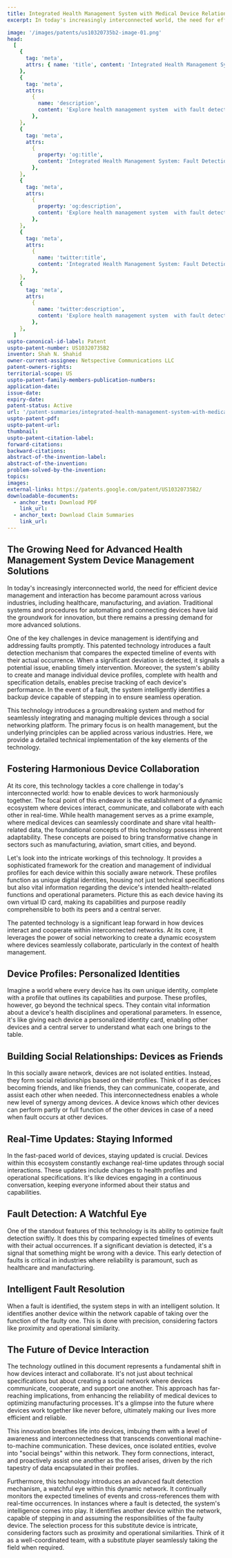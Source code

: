 ```yaml
---
title: Integrated Health Management System with Medical Device Relationships and Fault Detection
excerpt: In today's increasingly interconnected world, the need for efficient device management and interaction has become paramount across various industries, including healthcare, manufacturing, and aviation.

image: '/images/patents/us10320735b2-image-01.png'
head:
  [
    {
      tag: 'meta',
      attrs: { name: 'title', content: 'Integrated Health Management System: Fault Detection | IntellectualFrontiers' },
    },
    {
      tag: 'meta',
      attrs:
        {
          name: 'description',
          content: 'Explore health management system  with fault detection, enabling seamless device interaction and advanced fault resolution in interconnected networks.',
        },
    },
    {
      tag: 'meta',
      attrs:
        {
          property: 'og:title',
          content: 'Integrated Health Management System: Fault Detection | IntellectualFrontiers',
        },
    },
    {
      tag: 'meta',
      attrs:
        {
          property: 'og:description',
          content: 'Explore health management system  with fault detection, enabling seamless device interaction and advanced fault resolution in interconnected networks.',
        },
    },
    {
      tag: 'meta',
      attrs:
        {
          name: 'twitter:title',
          content: 'Integrated Health Management System: Fault Detection | IntellectualFrontiers',
        },
    },
    {
      tag: 'meta',
      attrs:
        {
          name: 'twitter:description',
          content: 'Explore health management system  with fault detection, enabling seamless device interaction and advanced fault resolution in interconnected networks.',
        },
    },
  ]
uspto-canonical-id-label: Patent
uspto-patent-number: US10320735B2
inventor: Shah N. Shahid
owner-current-assignee: Netspective Communications LLC
patent-owners-rights:
territorial-scope: US
uspto-patent-family-members-publication-numbers:
application-date:
issue-date:
expiry-date:
patent-status: Active
url: '/patent-summaries/integrated-health-management-system-with-medical-device-relationships-and-fault-detection'
uspto-patent-pdf:
uspto-patent-url:
thumbnail:
uspto-patent-citation-label:
forward-citations:
backward-citations:
abstract-of-the-invention-label:
abstract-of-the-invention:
problem-solved-by-the-invention:
topics:
images:
external-links: https://patents.google.com/patent/US10320735B2/
downloadable-documents:
  - anchor_text: Download PDF
    link_url:
  - anchor_text: Download Claim Summaries
    link_url:
---
```


## The Growing Need for Advanced Health Management System Device Management Solutions

In today's increasingly interconnected world, the need for efficient device management and interaction has become paramount across various industries, including healthcare, manufacturing, and aviation. Traditional systems and procedures for automating and connecting devices have laid the groundwork for innovation, but there remains a pressing demand for more advanced solutions.

One of the key challenges in device management is identifying and addressing faults promptly. This patented technology introduces a fault detection mechanism that compares the expected timeline of events with their actual occurrence. When a significant deviation is detected, it signals a potential issue, enabling timely intervention. Moreover, the system's ability to create and manage individual device profiles, complete with health and specification details, enables precise tracking of each device's performance. In the event of a fault, the system intelligently identifies a backup device capable of stepping in to ensure seamless operation.

This technology introduces a groundbreaking system and method for seamlessly integrating and managing multiple devices through a social networking platform. The primary focus is on health management, but the underlying principles can be applied across various industries. Here, we provide a detailed technical implementation of the key elements of the technology.

## Fostering Harmonious Device Collaboration

At its core, this technology tackles a core challenge in today's interconnected world: how to enable devices to work harmoniously together. The focal point of this endeavor is the establishment of a dynamic ecosystem where devices interact, communicate, and collaborate with each other in real-time. While health management serves as a prime example, where medical devices can seamlessly coordinate and share vital health-related data, the foundational concepts of this technology possess inherent adaptability. These concepts are poised to bring transformative change in sectors such as manufacturing, aviation, smart cities, and beyond.

Let's look into the intricate workings of this technology. It provides a sophisticated framework for the creation and management of individual profiles for each device within this socially aware network. These profiles function as unique digital identities, housing not just technical specifications but also vital information regarding the device's intended health-related functions and operational parameters. Picture this as each device having its own virtual ID card, making its capabilities and purpose readily comprehensible to both its peers and a central server.

The patented technology is a significant leap forward in how devices interact and cooperate within interconnected networks. At its core, it leverages the power of social networking to create a dynamic ecosystem where devices seamlessly collaborate, particularly in the context of health management.

## Device Profiles: Personalized Identities

Imagine a world where every device has its own unique identity, complete with a profile that outlines its capabilities and purpose. These profiles, however, go beyond the technical specs. They contain vital information about a device's health disciplines and operational parameters. In essence, it's like giving each device a personalized identity card, enabling other devices and a central server to understand what each one brings to the table.

## Building Social Relationships: Devices as Friends

In this socially aware network, devices are not isolated entities. Instead, they form social relationships based on their profiles. Think of it as devices becoming friends, and like friends, they can communicate, cooperate, and assist each other when needed. This interconnectedness enables a whole new level of synergy among devices. A device knows which other devices can perform partly or full function of the other devices in case of a need when fault occurs at other devices.

## Real-Time Updates: Staying Informed

In the fast-paced world of devices, staying updated is crucial. Devices within this ecosystem constantly exchange real-time updates through social interactions. These updates include changes to health profiles and operational specifications. It's like devices engaging in a continuous conversation, keeping everyone informed about their status and capabilities.

## Fault Detection: A Watchful Eye

One of the standout features of this technology is its ability to optimize fault detection swiftly. It does this by comparing expected timelines of events with their actual occurrences. If a significant deviation is detected, it's a signal that something might be wrong with a device. This early detection of faults is critical in industries where reliability is paramount, such as healthcare and manufacturing.

## Intelligent Fault Resolution

When a fault is identified, the system steps in with an intelligent solution. It identifies another device within the network capable of taking over the function of the faulty one. This is done with precision, considering factors like proximity and operational similarity.

## The Future of Device Interaction

The technology outlined in this document represents a fundamental shift in how devices interact and collaborate. It's not just about technical specifications but about creating a social network where devices communicate, cooperate, and support one another. This approach has far-reaching implications, from enhancing the reliability of medical devices to optimizing manufacturing processes. It's a glimpse into the future where devices work together like never before, ultimately making our lives more efficient and reliable.

This innovation breathes life into devices, imbuing them with a level of awareness and interconnectedness that transcends conventional machine-to-machine communication. These devices, once isolated entities, evolve into "social beings" within this network. They form connections, interact, and proactively assist one another as the need arises, driven by the rich tapestry of data encapsulated in their profiles.

Furthermore, this technology introduces an advanced fault detection mechanism, a watchful eye within this dynamic network. It continually monitors the expected timelines of events and cross-references them with real-time occurrences. In instances where a fault is detected, the system's intelligence comes into play. It identifies another device within the network, capable of stepping in and assuming the responsibilities of the faulty device. The selection process for this substitute device is intricate, considering factors such as proximity and operational similarities. Think of it as a well-coordinated team, with a substitute player seamlessly taking the field when required.
